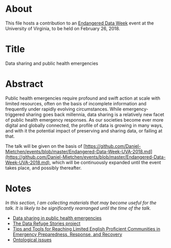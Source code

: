 # About

This file hosts a contribution to an [Endangered Data Week](http://endangereddataweek.org/) event at the University of Virginia, to be held on February 26, 2018. 

# Title

Data sharing and public health emergencies

# Abstract

Public health emergencies require profound and swift action at scale with limited resources, often on the basis of incomplete information and frequently under rapidly evolving circumstances. While emergency-triggered sharing goes back millennia, data sharing is a relatively new facet of public health emergency responses. As our societies become ever more digital and globally connected, the profile of data is growing in many ways, and with it the potential impact of preserving and sharing data, or failing at that.

The talk will be given on the basis of [https://github.com/Daniel-Mietchen/events/blob/master/Endangered-Data-Week-UVA-2018.md](https://github.com/Daniel-Mietchen/events/blob/master/Endangered-Data-Week-UVA-2018.md), which will be continuously expanded until the event takes place, and possibly thereafter.

# Notes

*In this section, I am collecting materials that may become useful for the talk. It is likely to be significantly rearranged until the time of the talk.*

* [Data sharing in public health emergencies](https://github.com/Daniel-Mietchen/events/blob/master/IMED-2016.md)
* [The Data Refuge Stories project](http://lovedataweek.org/2018/02/12/the-data-refuge-stories-project/)
* [Tips and Tools for Reaching Limited English Proficient Communities in Emergency Preparedness, Response, and Recovery](https://www.justice.gov/crt/file/885391/download)
* [Ontological issues](https://www.wikidata.org/wiki/Property_talk:P1060#Ontology )
